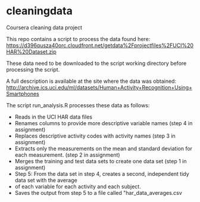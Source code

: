 # cleaningdata
Coursera cleaning data project

This repo contains a script to process the data found here:
 https://d396qusza40orc.cloudfront.net/getdata%2Fprojectfiles%2FUCI%20HAR%20Dataset.zip 

These data need to be downloaded to the script working directory before processing the script.

A full description is available at the site where the data was obtained: 
 http://archive.ics.uci.edu/ml/datasets/Human+Activity+Recognition+Using+Smartphones 

The script run_analysis.R processes these data as follows:

- Reads in the UCI HAR data files
- Renames columns to provide more descriptive variable names (step 4 in assignment)
- Replaces descriptive activity codes with activity names (step 3 in assignment)
- Extracts only the measurements on the mean and standard deviation for each measurement. (step 2 in assignment)
- Merges the training and test data sets to create one data set (step 1 in assignment)
- Step 5:  From the data set in step 4, creates a second, independent tidy data set with the average 
- of each variable for each activity and each subject.
- Saves the output from step 5 to a file called "har_data_averages.csv

